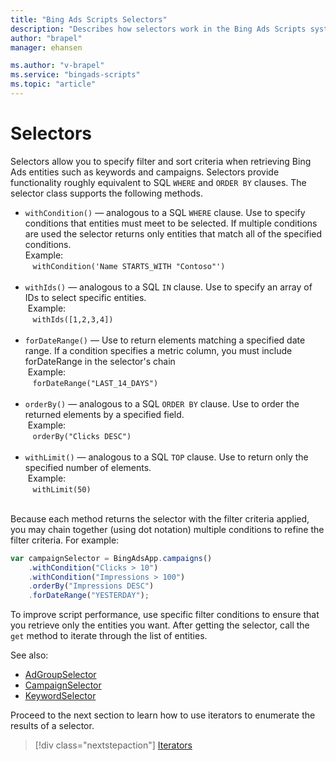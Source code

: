 ```yaml
---
title: "Bing Ads Scripts Selectors"
description: "Describes how selectors work in the Bing Ads Scripts system."
author: "brapel"
manager: ehansen

ms.author: "v-brapel"
ms.service: "bingads-scripts"
ms.topic: "article"
---
```


# Selectors

Selectors allow you to specify filter and sort criteria when retrieving Bing Ads entities such as keywords and campaigns.  Selectors provide functionality roughly equivalent to SQL `WHERE` and `ORDER BY` clauses. The selector class supports the following methods.

- <code>withCondition()</code> &mdash; analogous to a SQL `WHERE` clause. Use to specify conditions that entities must meet to be selected. If multiple conditions are used the selector returns only entities that match all of the specified conditions.<br />Example:<br />
    &nbsp;&nbsp;&nbsp;`withCondition('Name STARTS_WITH "Contoso"')`<br /><br />
- <code>withIds()</code> &mdash; analogous to a SQL `IN` clause. Use to specify an array of IDs to select specific entities.<br />&nbsp;Example:<br />
    &nbsp;&nbsp;&nbsp;`withIds([1,2,3,4])`<br /><br />
- <code>forDateRange()</code> &mdash; Use to return elements matching a specified date range. If a condition specifies a metric column, you must include forDateRange in the selector's chain<br />&nbsp;Example:<br />
    &nbsp;&nbsp;&nbsp;`forDateRange("LAST_14_DAYS")`<br /><br />
- <code>orderBy()</code> &mdash; analogous to a SQL `ORDER BY` clause. Use to order the returned elements by a specified field.<br />&nbsp;Example:<br />
    &nbsp;&nbsp;&nbsp;`orderBy("Clicks DESC")`<br /><br />
- <code>withLimit()</code> &mdash; analogous to a SQL `TOP` clause. Use to return only the specified number of elements.<br />&nbsp;Example:<br />
    &nbsp;&nbsp;&nbsp;`withLimit(50)`<br /><br />

Because each method returns the selector with the filter criteria applied, you may chain together (using dot notation) multiple conditions to refine the filter criteria. For example:

```javascript
var campaignSelector = BingAdsApp.campaigns()
    .withCondition("Clicks > 10")
    .withCondition("Impressions > 100")
    .orderBy("Impressions DESC")
    .forDateRange("YESTERDAY");
```

To improve script performance, use specific filter conditions to ensure that you retrieve only the entities you want. After getting the selector, call the `get` method to iterate through the list of entities.

See also:
- [AdGroupSelector](./AdGroupSelector)
- [CampaignSelector](./CampaignSelector)
- [KeywordSelector](./KeywordSelector)

Proceed to the next section to learn how to use iterators to enumerate the results of a selector.
> [!div class="nextstepaction"]
> [Iterators](./selectors.md)

